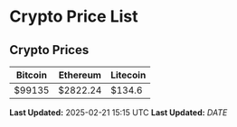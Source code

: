 # Crypto Price List

## Crypto Prices
| Bitcoin | Ethereum | Litecoin |
| ------- | -------- | -------- |
| $99135 | $2822.24 | $134.6 |
**Last Updated:** 2025-02-21 15:15 UTC
**Last Updated:** $DATE$

